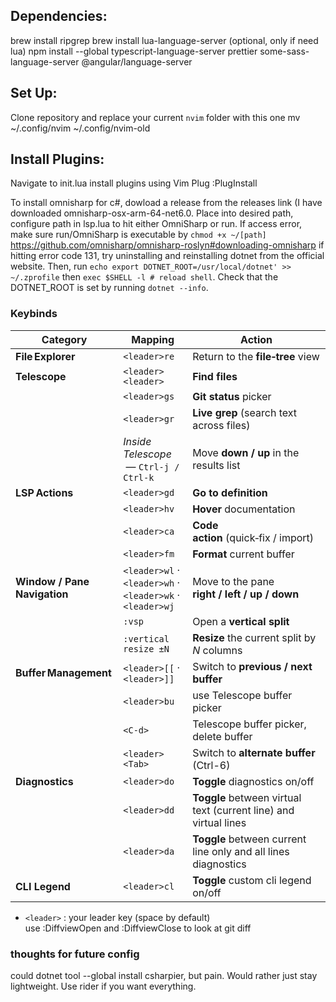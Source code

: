 ## Dependencies:
brew install ripgrep
brew install lua-language-server (optional, only if need lua)
npm install --global typescript-language-server prettier some-sass-language-server @angular/language-server

## Set Up:
Clone repository and replace your current `nvim` folder with this one
mv ~/.config/nvim ~/.config/nvim-old

## Install Plugins:
Navigate to init.lua
install plugins using Vim Plug
:PlugInstall

To install omnisharp for c#, dowload a release from the releases link (I have downloaded omnisharp-osx-arm-64-net6.0. Place into desired path, configure path in lsp.lua to hit either OmniSharp or run. If access error, make sure run/OmniSharp is executable by `chmod +x ~/[path]`
https://github.com/omnisharp/omnisharp-roslyn#downloading-omnisharp
if hitting error code 131, try uninstalling and reinstalling dotnet from the official website. Then, run `echo export DOTNET_ROOT=/usr/local/dotnet' >> ~/.zprofile` then `exec $SHELL -l # reload shell`. Check that the DOTNET_ROOT is set by running `dotnet --info`. 

### Keybinds
| Category                   | Mapping                                   | Action                                                                  |
|----------------------------|-------------------------------------------|-------------------------------------------------------------------------|
| **File Explorer**           | `<leader>re`                             | Return to the **file‑tree** view                                        |
| **Telescope**              | `<leader><leader>`                        | **Find files**                                                          |
|                            | `<leader>gs`                              | **Git status** picker                                                   |
|                            | `<leader>gr`                              | **Live grep** (search text across files)                                |
|                            | *Inside Telescope* &nbsp;—&nbsp;`Ctrl‑j / Ctrl‑k` | Move **down / up** in the results list                                  |
| **LSP Actions**            | `<leader>gd`                              | **Go to definition**                                                    |
|                            | `<leader>hv`                              | **Hover** documentation                                                 |
|                            | `<leader>ca`                              | **Code action** (quick‑fix / import)                                    |
|                            | `<leader>fm`                              | **Format** current buffer                                               |
| **Window / Pane Navigation** | `<leader>wl` · `<leader>wh` · `<leader>wk` · `<leader>wj` | Move to the pane **right / left / up / down**                           |
|                            | `:vsp`                                    | Open a **vertical split**                                               |
|                            | `:vertical resize ±N`                     | **Resize** the current split by *N* columns                             |
| **Buffer Management**       | `<leader>[[` · `<leader>]]`              | Switch to **previous / next buffer**                                   |
|                            | `<leader>bu`                              | use Telescope buffer picker                                             |
|                            | `<C-d>`                                   | Telescope buffer picker, delete buffer                                  |
|                            | `<leader><Tab>`                           | Switch to **alternate buffer** (Ctrl-6)                                |
| **Diagnostics**            | `<leader>do`                              | **Toggle** diagnostics on/off                                          |
|                            | `<leader>dd`                              | **Toggle** between virtual text (current line) and virtual lines       |
|                            | `<leader>da`                              | **Toggle** between current line only and all lines diagnostics         |
| **CLI Legend**            | `<leader>cl`                              | **Toggle** custom cli legend on/off                                          |

- `<leader>` : your leader key (space by default)  
use :DiffviewOpen and :DiffviewClose to look at git diff

### thoughts for future config
could dotnet tool --global install csharpier, but pain. Would rather just stay lightweight. Use rider if you want everything.
